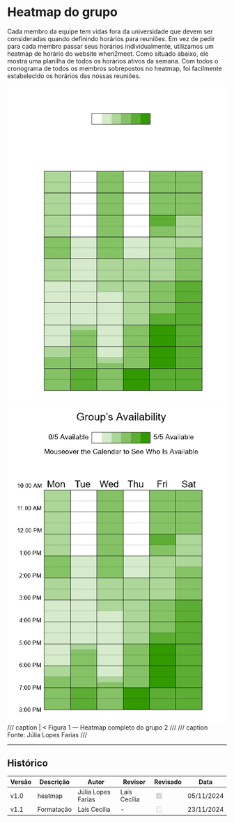 # Heatmap do grupo

Cada membro da equipe tem vidas fora da universidade que devem ser consideradas quando definindo horários para reuniões. Em vez de pedir para cada membro passar seus horários individualmente, utilizamos um heatmap de horário do website when2meet. Como situado abaixo, ele mostra uma planilha de todos os horários ativos da semana. Com todos o cronograma de todos os membros sobrepostos no heatmap, foi facilmente estabelecido os horários das nossas reuniões.


![heatmap completo do when2meet](../../img/heatmap-white.png#only-dark)
![heatmap completo do when2meet](../../img/heatmap-black.png#only-light)
/// caption | <
Figura 1 — Heatmap completo do grupo 2
///
/// caption
Fonte: Júlia Lopes Farias
///

---

## Histórico

| Versão | Descrição                  | Autor                   | Revisor                  | Revisado | Data       |
|--------|----------------------------|-------------------------|--------------------------|----------|------------|
| v1.0   | heatmap                    | Júlia Lopes Farias      | Laís Cecília             | <input type= "checkbox" onclick= "return false" disabled checked/>| 05/11/2024 |
| v1.1   | Formatação                 | Laís Cecília            | -                        |<input type="checkbox" onclick="return false;" disabled/>        | 23/11/2024 |